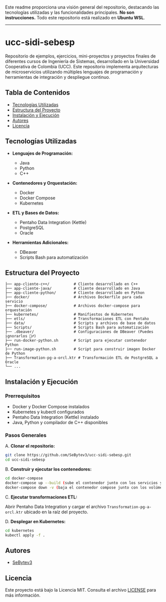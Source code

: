 Este readme proporciona una visión general del repositorio, destacando las tecnologías utilizadas y las funcionalidades principales. **No son instrucciones.** Todo este repositorio está realizado en **Ubuntu WSL**.

---

# ucc-sidi-sebesp

Repositorio de ejemplos, ejercicios, mini-proyectos y proyectos finales de diferentes cursos de Ingeniería de Sistemas, desarrollado en la Universidad Cooperativa de Colombia (UCC). Este repositorio implementa arquitecturas de microservicios utilizando múltiples lenguajes de programación y herramientas de integración y despliegue continuo.

## Tabla de Contenidos

* [Tecnologías Utilizadas](#tecnologías-utilizadas)
* [Estructura del Proyecto](#estructura-del-proyecto)
* [Instalación y Ejecución](#instalación-y-ejecución)
* [Autores](#autores)
* [Licencia](#licencia)

## Tecnologías Utilizadas

* **Lenguajes de Programación:**

  * Java
  * Python
  * C++

* **Contenedores y Orquestación:**

  * Docker
  * Docker Compose
  * Kubernetes

* **ETL y Bases de Datos:**

  * Pentaho Data Integration (Kettle)
  * PostgreSQL
  * Oracle

* **Herramientas Adicionales:**

  * DBeaver
  * Scripts Bash para automatización

## Estructura del Proyecto

```
├── app-cliente-c++/           # Cliente desarrollado en C++
├── app-cliente-java/          # Cliente desarrollado en Java
├── app-cliente-python/        # Cliente desarrollado en Python
├── docker/                    # Archivos Dockerfile para cada servicio
├── docker-compose/            # Archivos docker-compose para orquestación
├── kubernetes/                # Manifiestos de Kubernetes
├── etls/                      # Transformaciones ETL con Pentaho
├── data/                      # Scripts y archivos de base de datos
├── Scripts/                   # Scripts Bash para automatización
├── .dbeaver/                  # Configuraciones de DBeaver (Puedes ignorarlos 🤷‍♂️)
├── run-docker-python.sh       # Script para ejecutar contenedor Python
├── run-image-python.sh        # Script para construir imagen Docker de Python
├── Transformation-pg-a-orcl.ktr # Transformación ETL de PostgreSQL a Oracle
└── ...
```

## Instalación y Ejecución

### Prerrequisitos

* Docker y Docker Compose instalados
* Kubernetes y kubectl configurados
* Pentaho Data Integration (Kettle) instalado
* Java, Python y compilador de C++ disponibles

### Pasos Generales

A. **Clonar el repositorio:**

   ```bash
   git clone https://github.com/SeBytev3/ucc-sidi-sebesp.git
   cd ucc-sidi-sebesp
   ```

B. **Construir y ejecutar los contenedores:**

   ```bash
   cd docker-compose
   docker-compose up --build (sube el contenedor junto con los servicios y parametros)
   docker-compose down -v (baja el contenedor compose junto con los volúmenes)
   ```

C. **Ejecutar transformaciones ETL:**

   Abrir Pentaho Data Integration y cargar el archivo `Transformation-pg-a-orcl.ktr` ubicado en la raíz del proyecto.

D. **Desplegar en Kubernetes:**

   ```bash
   cd kubernetes
   kubectl apply -f .
   ```

## Autores

* [SeBytev3](https://github.com/SeBytev3)

## Licencia

Este proyecto está bajo la Licencia MIT. Consulta el archivo [LICENSE](LICENSE) para más información.

